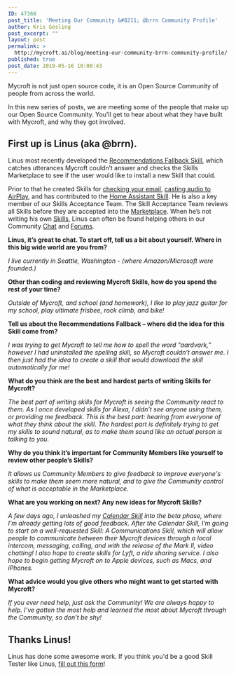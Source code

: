 ```yaml
---
ID: 47368
post_title: 'Meeting Our Community &#8211; @brrn Community Profile'
author: Kris Gesling
post_excerpt: ""
layout: post
permalink: >
  http://mycroft.ai/blog/meeting-our-community-brrn-community-profile/
published: true
post_date: 2019-05-16 10:00:43
---
```

Mycroft is not just open source code, it is an Open Source Community of people from across the world.

In this new series of posts, we are meeting some of the people that make up our Open Source Community. You'll get to hear about what they have built with Mycroft, and why they got involved.
<h2>First up is Linus (aka @brrn).</h2>
Linus most recently developed the <a href="https://market.mycroft.ai/skill/fallback-recommendations-skill" target="_blank" rel="noopener noreferrer">Recommendations Fallback Skill</a>, which catches utterances Mycroft couldn’t answer and checks the Skills Marketplace to see if the user would like to install a new Skill that could.

Prior to that he created Skills for <a href="https://market.mycroft.ai/skill/email-skill" target="_blank" rel="noopener noreferrer">checking your email</a>, <a href="https://github.com/LinusS1/airplay-skill" target="_blank" rel="noopener noreferrer">casting audio to AirPlay</a>, and has contributed to the <a href="https://github.com/MycroftAI/mycroft-homeassistant" target="_blank" rel="noopener noreferrer">Home Assistant Skill</a>. He is also a key member of our Skills Acceptance Team. The Skill Acceptance Team reviews all Skills before they are accepted into the <a href="https://market.mycroft.ai" target="_blank" rel="noopener noreferrer">Marketplace</a>. When he’s not writing his own <a href="https://github.com/LinusS1" target="_blank" rel="noopener noreferrer">Skills</a>, Linus can often be found helping others in our Community <a href="https://chat.mycroft.ai/" target="_blank" rel="noopener noreferrer">Chat</a> and <a href="https://community.mycroft.ai/" target="_blank" rel="noopener noreferrer">Forums</a>.

<strong>Linus, it’s great to chat. To start off, tell us a bit about yourself. Where in this big wide world are you from?</strong>

<em>I live currently in Seattle, Washington - (where Amazon/Microsoft were founded.)</em>

<strong>Other than coding and reviewing Mycroft Skills, how do you spend the rest of your time?</strong>

<em>Outside of Mycroft, and school (and homework), I like to play jazz guitar for my school, play ultimate frisbee, rock climb, and bike!</em>

<strong>Tell us about the Recommendations Fallback – where did the idea for this Skill come from?</strong>

<em>I was trying to get Mycroft to tell me how to spell the word “aardvark,” however I had uninstalled the spelling skill, so Mycroft couldn’t answer me. I then just had the idea to create a skill that would download the skill automatically for me!</em>

<strong>What do you think are the best and hardest parts of writing Skills for Mycroft?</strong>

<em>The best part of writing skills for Mycroft is seeing the Community react to them. As I once developed skills for Alexa, I didn’t see anyone using them, or providing me feedback. This is the best part: hearing from everyone of what they think about the skill. The hardest part is definitely trying to get my skills to sound natural, as to make them sound like an actual person is talking to you.</em>

<strong>Why do you think it’s important for Community Members like yourself to review other people’s Skills?</strong>

<em>It allows us Community Members to give feedback to improve everyone's skills to make them seem more natural, and to give the Community control of what is acceptable in the Marketplace.</em>

<strong>What are you working on next? Any new ideas for Mycroft Skills?</strong>

<em>A few days ago, I unleashed my <a href="https://github.com/LinusS1/calendar-skill" target="_blank" rel="noopener noreferrer">Calendar Skill</a> into the beta phase, where I’m already getting lots of good feedback. After the Calendar Skill, I’m going to start on a well-requested Skill: A Communications Skill, which will allow people to communicate between their Mycroft devices through a local intercom, messaging, calling, and with the release of the Mark II, video chatting! I also hope to create skills for Lyft, a ride sharing service. I also hope to begin getting Mycroft on to Apple devices, such as Macs, and iPhones.</em>

<strong>What advice would you give others who might want to get started with Mycroft?</strong>

<em>If you ever need help, just ask the Community! We are always happy to help. I’ve gotten the most help and learned the most about Mycroft through the Community, so don’t be shy!</em>
<h2>Thanks Linus!</h2>
Linus has done some awesome work. If you think you'd be a good Skill Tester like Linus, <a href="https://goo.gl/forms/mTSRlAsMaMjelX482" target="_blank" rel="noopener noreferrer">fill out this form</a>!